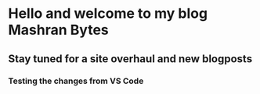 # Hello and welcome to my blog Mashran Bytes
## Stay tuned for a site overhaul and new blogposts
### Testing the changes from VS Code
